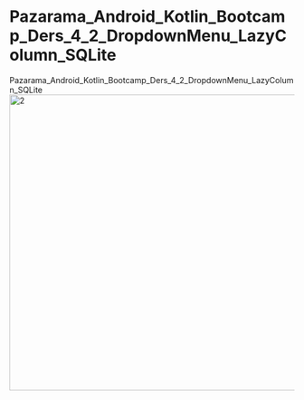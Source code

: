 # Pazarama_Android_Kotlin_Bootcamp_Ders_4_2_DropdownMenu_LazyColumn_SQLite
Pazarama_Android_Kotlin_Bootcamp_Ders_4_2_DropdownMenu_LazyColumn_SQLite
<img width="523" alt="2" src="https://github.com/recepgemalmaz/Pazarama_Android_Kotlin_Bootcamp_Ders_4_2_DropdownMenu_LazyColumn_SQLite/assets/76572594/bf491176-c88b-4f2c-8e62-0f9ea2b778f5">
